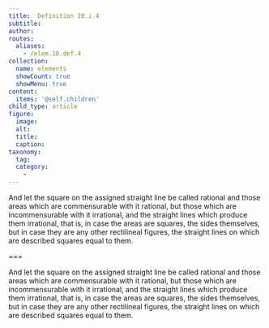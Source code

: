 ```yaml
---
title:  Definition 10.i.4
subtitle: 
author:
routes:
  aliases:
    - /elem.10.def.4
collection:
  name: elements
  showCount: true
  showMenu: true
content:
  items: '@self.children'
child_type: article
figure:
  image:
  alt:
  title:
  caption:
taxonomy:
  tag:
  category:
    - 
---
```


<p>And let the square on the assigned straight line be called <hi rend="bold">rational</hi> and those areas which are commensurable with it <hi rend="bold">rational</hi>, but those which are incommensurable with it <hi rend="bold">irrational</hi>, and the straight lines which produce them <hi rend="bold">irrational</hi>, that is, in case the areas are squares, the sides themselves, but in case they are any other rectilineal figures, the straight lines on which are described squares equal to them.</p>

===

<p>And let the square on the assigned straight line be called <span class="bold">rational</span> and those areas which are commensurable with it <span class="bold">rational</span>, but those which are incommensurable with it <span class="bold">irrational</span>, and the straight lines which produce them <span class="bold">irrational</span>, that is, in case the areas are squares, the sides themselves, but in case they are any other rectilineal figures, the straight lines on which are described squares equal to them.</p>
